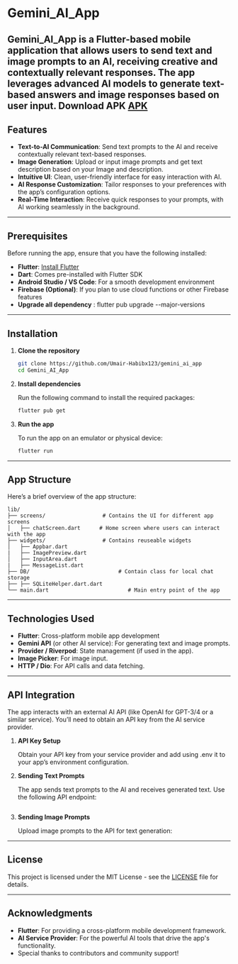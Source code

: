 # Gemini_AI_App

**Gemini_AI_App** is a Flutter-based mobile application that allows users to send text and image prompts to an AI, receiving creative and contextually relevant responses. The app leverages advanced AI models to generate text-based answers and image responses based on user input. Download APK [APK](https://github.com/Umair-Habibx123/gemini_ai_app/raw/master/APK/gemini_ai_app.apk)
---

## Features

- **Text-to-AI Communication**: Send text prompts to the AI and receive contextually relevant text-based responses.
- **Image Generation**: Upload or input image prompts and get text description based on your Image and description.
- **Intuitive UI**: Clean, user-friendly interface for easy interaction with AI.
- **AI Response Customization**: Tailor responses to your preferences with the app’s configuration options.
- **Real-Time Interaction**: Receive quick responses to your prompts, with AI working seamlessly in the background.

---

## Prerequisites

Before running the app, ensure that you have the following installed:

- **Flutter**: [Install Flutter](https://flutter.dev/docs/get-started/install)
- **Dart**: Comes pre-installed with Flutter SDK
- **Android Studio / VS Code**: For a smooth development environment
- **Firebase (Optional)**: If you plan to use cloud functions or other Firebase features
- **Upgrade all dependency** : flutter pub upgrade --major-versions

---

## Installation

1. **Clone the repository**

   ```bash
   git clone https://github.com/Umair-Habibx123/gemini_ai_app
   cd Gemini_AI_App
   ```

2. **Install dependencies**

   Run the following command to install the required packages:

   ```bash
   flutter pub get
   ```

3. **Run the app**

   To run the app on an emulator or physical device:

   ```bash
   flutter run
   ```

---

## App Structure

Here’s a brief overview of the app structure:

```
lib/
├── screens/                  # Contains the UI for different app screens
│   ├── chatScreen.dart      # Home screen where users can interact with the app
├── widgets/                  # Contains reuseable widgets
│   ├── Appbar.dart
|   ├── ImagePreview.dart
│   ├── InputArea.dart
|   ├── MessageList.dart
├── DB/                            # Contain class for local chat storage
├── ├── SQLiteHelper.dart.dart
└── main.dart                         # Main entry point of the app
```

---

## Technologies Used

- **Flutter**: Cross-platform mobile app development
- **Gemini API** (or other AI service): For generating text and image prompts.
- **Provider / Riverpod**: State management (if used in the app).
- **Image Picker**: For image input.
- **HTTP / Dio**: For API calls and data fetching.

---

## API Integration

The app interacts with an external AI API (like OpenAI for GPT-3/4 or a similar service). You’ll need to obtain an API key from the AI service provider.

1. **API Key Setup**

   Obtain your API key from your service provider and add using .env it to your app’s environment configuration.

2. **Sending Text Prompts**

   The app sends text prompts to the AI and receives generated text. Use the following API endpoint:

   ```

   ```

3. **Sending Image Prompts**

   Upload image prompts to the API for text generation:

---

## License

This project is licensed under the MIT License - see the [LICENSE](LICENSE) file for details.

---

## Acknowledgments

- **Flutter**: For providing a cross-platform mobile development framework.
- **AI Service Provider**: For the powerful AI tools that drive the app's functionality.
- Special thanks to contributors and community support!